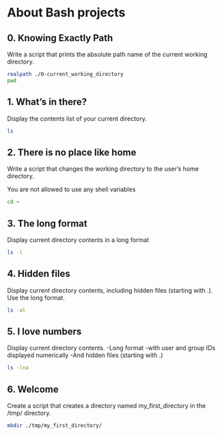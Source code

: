 # About Bash projects

## 0. Knowing Exactly Path
Write a script that prints the absolute path name of the current working directory.


```bash
realpath ./0-current_working_directory
pwd
```

## 1. What’s in there?
Display the contents list of your current directory.
```bash
ls
```
## 2. There is no place like home
Write a script that changes the working directory to the user’s home directory.

You are not allowed to use any shell variables
```bash
cd ~
```
## 3. The long format
Display current directory contents in a long format
```bash
ls -l
```
## 4. Hidden files
Display current directory contents, including hidden files (starting with .). Use the long format.
```bash
ls -al
```
## 5. I love numbers
Display current directory contents.
    -Long format
    -with user and group IDs displayed numerically
    -And hidden files (starting with .)
```bash
ls -lna
```
## 6. Welcome
Create a script that creates a directory named my_first_directory in the /tmp/ directory.
```bash
mkdir ./tmp/my_first_directory/
```